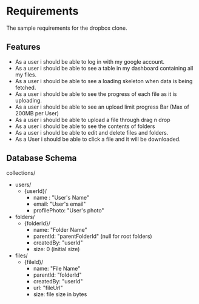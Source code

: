 # Requirements
 The sample requirements for the dropbox clone.

## Features
- As a user i should be able to log in with my google account.
- As a user i should be able to see a table in my dashboard containing all my files.
- As a user i should be able to see a loading skeleton when data is being fetched.
- As a user i should be able to see the progress of each file as it is uploading.
- As  a user i should be able to see an upload limit progress Bar (Max of 200MB per User)
- As a user i should be able to upload a file through drag n drop
- As a user i should be able to see the contents of folders
- As a user i should be able to edit and delete files and folders.
- As a User i should be able to click a file and it will be downloaded.

## Database Schema

collections/
- users/
  - {userId}/
    - name : "User's Name"
    - email: "User's email"
    - profilePhoto: "User's photo"
- folders/
    - {folderId}/
      - name: "Folder Name"
      - parentId: "parentFolderId" (null for root folders)
      - createdBy: "userId"
      - size: 0 (initial size)
- files/
    - {fileId}/
      - name: "File Name"
      - parentId: "folderId"
      - createdBy: "userId"
      - url: "fileUrl"
      - size: file size in bytes
